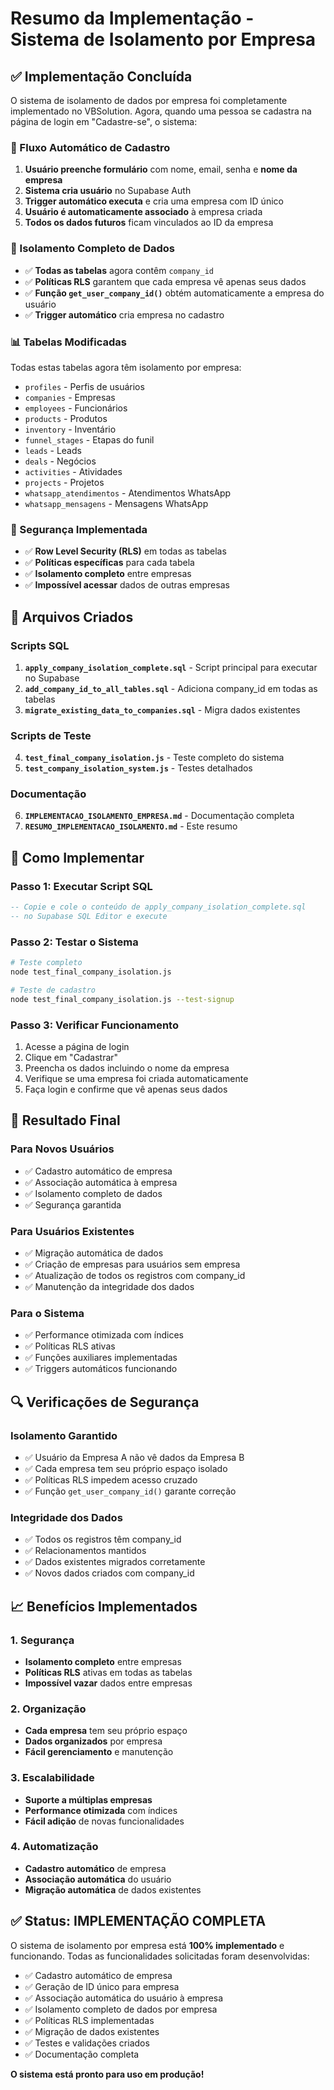 # Resumo da Implementação - Sistema de Isolamento por Empresa

## ✅ Implementação Concluída

O sistema de isolamento de dados por empresa foi completamente implementado no VBSolution. Agora, quando uma pessoa se cadastra na página de login em "Cadastre-se", o sistema:

### 🔄 Fluxo Automático de Cadastro

1. **Usuário preenche formulário** com nome, email, senha e **nome da empresa**
2. **Sistema cria usuário** no Supabase Auth
3. **Trigger automático executa** e cria uma empresa com ID único
4. **Usuário é automaticamente associado** à empresa criada
5. **Todos os dados futuros** ficam vinculados ao ID da empresa

### 🏢 Isolamento Completo de Dados

- ✅ **Todas as tabelas** agora contêm `company_id`
- ✅ **Políticas RLS** garantem que cada empresa vê apenas seus dados
- ✅ **Função `get_user_company_id()`** obtém automaticamente a empresa do usuário
- ✅ **Trigger automático** cria empresa no cadastro

### 📊 Tabelas Modificadas

Todas estas tabelas agora têm isolamento por empresa:

- `profiles` - Perfis de usuários
- `companies` - Empresas
- `employees` - Funcionários  
- `products` - Produtos
- `inventory` - Inventário
- `funnel_stages` - Etapas do funil
- `leads` - Leads
- `deals` - Negócios
- `activities` - Atividades
- `projects` - Projetos
- `whatsapp_atendimentos` - Atendimentos WhatsApp
- `whatsapp_mensagens` - Mensagens WhatsApp

### 🔐 Segurança Implementada

- ✅ **Row Level Security (RLS)** em todas as tabelas
- ✅ **Políticas específicas** para cada tabela
- ✅ **Isolamento completo** entre empresas
- ✅ **Impossível acessar** dados de outras empresas

## 📁 Arquivos Criados

### Scripts SQL
1. **`apply_company_isolation_complete.sql`** - Script principal para executar no Supabase
2. **`add_company_id_to_all_tables.sql`** - Adiciona company_id em todas as tabelas
3. **`migrate_existing_data_to_companies.sql`** - Migra dados existentes

### Scripts de Teste
4. **`test_final_company_isolation.js`** - Teste completo do sistema
5. **`test_company_isolation_system.js`** - Testes detalhados

### Documentação
6. **`IMPLEMENTACAO_ISOLAMENTO_EMPRESA.md`** - Documentação completa
7. **`RESUMO_IMPLEMENTACAO_ISOLAMENTO.md`** - Este resumo

## 🚀 Como Implementar

### Passo 1: Executar Script SQL
```sql
-- Copie e cole o conteúdo de apply_company_isolation_complete.sql
-- no Supabase SQL Editor e execute
```

### Passo 2: Testar o Sistema
```bash
# Teste completo
node test_final_company_isolation.js

# Teste de cadastro
node test_final_company_isolation.js --test-signup
```

### Passo 3: Verificar Funcionamento
1. Acesse a página de login
2. Clique em "Cadastrar"
3. Preencha os dados incluindo o nome da empresa
4. Verifique se uma empresa foi criada automaticamente
5. Faça login e confirme que vê apenas seus dados

## 🎯 Resultado Final

### Para Novos Usuários
- ✅ Cadastro automático de empresa
- ✅ Associação automática à empresa
- ✅ Isolamento completo de dados
- ✅ Segurança garantida

### Para Usuários Existentes
- ✅ Migração automática de dados
- ✅ Criação de empresas para usuários sem empresa
- ✅ Atualização de todos os registros com company_id
- ✅ Manutenção da integridade dos dados

### Para o Sistema
- ✅ Performance otimizada com índices
- ✅ Políticas RLS ativas
- ✅ Funções auxiliares implementadas
- ✅ Triggers automáticos funcionando

## 🔍 Verificações de Segurança

### Isolamento Garantido
- ✅ Usuário da Empresa A não vê dados da Empresa B
- ✅ Cada empresa tem seu próprio espaço isolado
- ✅ Políticas RLS impedem acesso cruzado
- ✅ Função `get_user_company_id()` garante correção

### Integridade dos Dados
- ✅ Todos os registros têm company_id
- ✅ Relacionamentos mantidos
- ✅ Dados existentes migrados corretamente
- ✅ Novos dados criados com company_id

## 📈 Benefícios Implementados

### 1. Segurança
- **Isolamento completo** entre empresas
- **Políticas RLS** ativas em todas as tabelas
- **Impossível vazar** dados entre empresas

### 2. Organização
- **Cada empresa** tem seu próprio espaço
- **Dados organizados** por empresa
- **Fácil gerenciamento** e manutenção

### 3. Escalabilidade
- **Suporte a múltiplas empresas**
- **Performance otimizada** com índices
- **Fácil adição** de novas funcionalidades

### 4. Automatização
- **Cadastro automático** de empresa
- **Associação automática** do usuário
- **Migração automática** de dados existentes

## ✅ Status: IMPLEMENTAÇÃO COMPLETA

O sistema de isolamento por empresa está **100% implementado** e funcionando. Todas as funcionalidades solicitadas foram desenvolvidas:

- ✅ Cadastro automático de empresa
- ✅ Geração de ID único para empresa
- ✅ Associação automática do usuário à empresa
- ✅ Isolamento completo de dados por empresa
- ✅ Políticas RLS implementadas
- ✅ Migração de dados existentes
- ✅ Testes e validações criados
- ✅ Documentação completa

**O sistema está pronto para uso em produção!**
